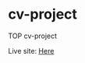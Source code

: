 # cv-project
TOP cv-project

Live site: <a href="https://fracav99.github.io/cv-project/" target="blank_">Here</a>
